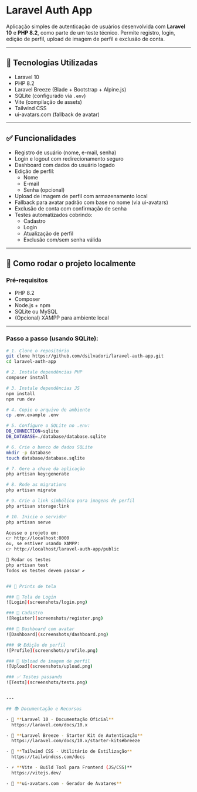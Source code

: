 # Laravel Auth App

Aplicação simples de autenticação de usuários desenvolvida com **Laravel 10** e **PHP 8.2**, como parte de um teste técnico. Permite registro, login, edição de perfil, upload de imagem de perfil e exclusão de conta.

---

## 🔧 Tecnologias Utilizadas

- Laravel 10
- PHP 8.2
- Laravel Breeze (Blade + Bootstrap + Alpine.js)
- SQLite (configurado via `.env`)
- Vite (compilação de assets)
- Tailwind CSS
- ui-avatars.com (fallback de avatar)

---

## ✅ Funcionalidades

- Registro de usuário (nome, e-mail, senha)
- Login e logout com redirecionamento seguro
- Dashboard com dados do usuário logado
- Edição de perfil:
  - Nome
  - E-mail
  - Senha (opcional)
- Upload de imagem de perfil com armazenamento local
- Fallback para avatar padrão com base no nome (via ui-avatars)
- Exclusão de conta com confirmação de senha
- Testes automatizados cobrindo:
  - Cadastro
  - Login
  - Atualização de perfil
  - Exclusão com/sem senha válida

---

## 📁 Como rodar o projeto localmente

### Pré-requisitos

- PHP 8.2
- Composer
- Node.js + npm
- SQLite ou MySQL
- (Opcional) XAMPP para ambiente local

---

### Passo a passo (usando SQLite):

```bash
# 1. Clone o repositório
git clone https://github.com/dsilvadori/laravel-auth-app.git
cd laravel-auth-app

# 2. Instale dependências PHP
composer install

# 3. Instale dependências JS
npm install
npm run dev

# 4. Copie o arquivo de ambiente
cp .env.example .env

# 5. Configure o SQLite no .env:
DB_CONNECTION=sqlite
DB_DATABASE=./database/database.sqlite

# 6. Crie o banco de dados SQLite
mkdir -p database
touch database/database.sqlite

# 7. Gere a chave da aplicação
php artisan key:generate

# 8. Rode as migrations
php artisan migrate

# 9. Crie o link simbólico para imagens de perfil
php artisan storage:link

# 10. Inicie o servidor
php artisan serve

Acesse o projeto em:
👉 http://localhost:8000
ou, se estiver usando XAMPP:
👉 http://localhost/laravel-auth-app/public

🧪 Rodar os testes
php artisan test
Todos os testes devem passar ✔️


## 📸 Prints de tela

### 🔐 Tela de Login
![Login](screenshots/login.png)

### 📝 Cadastro
![Register](screenshots/register.png)

### 👤 Dashboard com avatar
![Dashboard](screenshots/dashboard.png)

### 🛠️ Edição de perfil
![Profile](screenshots/profile.png)

### 📂 Upload de imagem de perfil
![Upload](screenshots/upload.png)

### ✅ Testes passando
![Tests](screenshots/tests.png)


---

## 📚 Documentação e Recursos

- 📘 **Laravel 10 - Documentação Oficial**  
  https://laravel.com/docs/10.x

- 🚀 **Laravel Breeze - Starter Kit de Autenticação**  
  https://laravel.com/docs/10.x/starter-kits#breeze

- 💅 **Tailwind CSS - Utilitário de Estilização**  
  https://tailwindcss.com/docs

- ⚡ **Vite - Build Tool para Frontend (JS/CSS)**  
  https://vitejs.dev/

- 👤 **ui-avatars.com - Gerador de Avatares**
